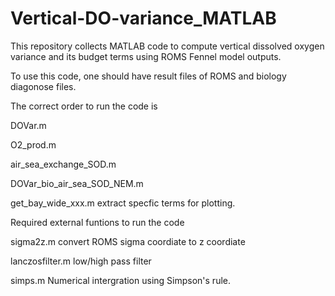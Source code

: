 # Vertical-DO-variance_MATLAB
This repository collects MATLAB code to compute vertical dissolved oxygen variance and its budget terms using ROMS Fennel model outputs.

To use this code, one should have result files of ROMS and biology diagonose files. 

The correct order to run the code is

DOVar.m

O2_prod.m

air_sea_exchange_SOD.m

DOVar_bio_air_sea_SOD_NEM.m

get_bay_wide_xxx.m    extract specfic terms for plotting. 



Required external funtions to run the code

sigma2z.m          convert ROMS sigma coordiate to z coordiate

lanczosfilter.m    low/high pass filter

simps.m            Numerical intergration using Simpson's rule. 
